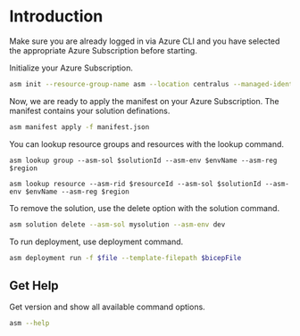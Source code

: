 ﻿# Introduction

Make sure you are already logged in via Azure CLI and you have selected the appropriate Azure Subscription before starting.

Initialize your Azure Subscription.

```bash
asm init --resource-group-name asm --location centralus --managed-identity asm-identity
```

Now, we are ready to apply the manifest on your Azure Subscription. The manifest contains your solution definations.

```bash
asm manifest apply -f manifest.json
```

You can lookup resource groups and resources with the lookup command.

```
asm lookup group --asm-sol $solutionId --asm-env $envName --asm-reg $region
```

```
asm lookup resource --asm-rid $resourceId --asm-sol $solutionId --asm-env $envName --asm-reg $region
```

To remove the solution, use the delete option with the solution command.

```bash
asm solution delete --asm-sol mysolution --asm-env dev
```

To run deployment, use deployment command.

```bash
asm deployment run -f $file --template-filepath $bicepFile
```

## Get Help

Get version and show all available command options.

```bash
asm --help
```
